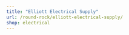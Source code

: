 ```yaml
---
title: "Elliott Electrical Supply"
url: /round-rock/elliott-electrical-supply/
shop: electrical
---
```

